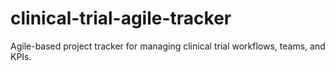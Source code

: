 # clinical-trial-agile-tracker
Agile-based project tracker for managing clinical trial workflows, teams, and KPIs.
